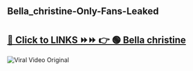 
 ## Bella_christine-Only-Fans-Leaked

# <h2><a href="https://clipsfans.com/Bella_christine&ref=git">🔗 Click to LINKS ⏩⏩ 👉 🟢 Bella christine </a></h2>

<a href="https://clipsfans.com/Bella_christine&ref=git" rel="nofollow" data-target="animated-image.originalLink"><img src="https://i.ibb.co.com/xMMVF88/686577567.gif" alt="Viral Video Original" style="max-width: 100%; display: inline-block;" data-target="animated-image.originalImage"></a>
